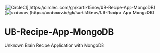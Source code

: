 [![CircleCI](https://circleci.com/gh/kartik15nov/UB-Recipe-App-MongoDB.svg?style=svg&circle-token="e23eceaea592f2a112682a79e67b402d7a7d715e")](https://circleci.com/gh/kartik15nov/UB-Recipe-App-MongoDB)
[![codecov](https://codecov.io/gh/kartik15nov/UB-Recipe-App-MongoDB/branch/master/graph/badge.svg?CODECOV_TOKEN="098f8a25-e7ee-4716-8077-ced61d3390e3")](https://codecov.io/gh/kartik15nov/UB-Recipe-App-MongoDB)
# UB-Recipe-App-MongoDB
Unknown Brain Recipe Application with MongoDB
